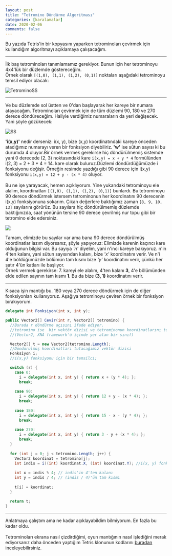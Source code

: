 ```yaml
---
layout: post
title: "Tetromino Döndürme Algoritması"
categories: [karalamalar]
date: 2020-02-06
comments: false
---
```


Bu yazıda Tetris'in bir kopyasını yaparken tetrominoları çevirmek için kullandığım algoritmayı açıklamaya çalışacağım.

---

İlk baş tetrominoları tanımlamamız gerekiyor. Bunun için her tetrominoyu 4x4'lük bir düzlemde göstereceğim.<br>
Örnek olarak `[(1,0), (1,1), (1,2), (0,1)]` noktaları aşağıdaki tetrominoyu temsil ediyor olacak:

![TetrominoSS](../../../../assets/img/tetro-t.jpg)

---

Ve bu düzlemde sol üstten ve 0'dan başlayarak her kareye bir numara atayacağım. Tetrominoları çevirmek için de tüm düzlemi 90, 180 ve 270 derece döndüreceğim. Haliyle verdiğimiz numaraların da yeri değişecek. Yani şöyle gözükecek:

![SS](../../../../assets/img/tetromino4x4.jpg)

**'i(x,y)'** nedir derseniz: i(x, y), bize (x,y) koordinatındaki kareye önceden atadığımız numarayı veren bir fonksiyon diyebiliriz. **'w'** ise sütun sayısı ki bu durumda 4 oluyor.Bir örnek vermek gerekirse hiç döndürülmemiş sistemde yani 0 derecede (2, 3) noktasındaki kare `i(x,y) = x + y * 4` formülünden i(2, 3) = 2 + 3 * 4 = 14. kare olarak buluruz.Düzlemi döndürdüğümüzde i fonksiyonu değişir. Örneğin resimde yazdığı gibi 90 derece için i(x,y) fonksiyonu `i(x,y) = 12 + y - (x * 4)` oluyor.
<br> <br>
Bu ne işe yarayacak, hemen açıklıyorum. Yine yukarıdaki tetrominoyu ele alalım, koordinatları `[(1,0), (1,1), (1,2), (0,1)]` bunlardı. Bu tetrominoyu 90 derece döndürmek istersem tetrominonun her koordinatını 90 derecenin i(x,y) fonksiyonuna sokarım. Çıkan değerlere baktığımız zaman `[8, 9, 10, 13]` sayılarını görürüz. Bu sayılara hiç döndürülmemiş düzlemde baktığınızda, saat yönünün tersine 90 derece çevrilmiş nur topu gibi bir tetromino elde edersiniz.

![](../../../../assets/img/transtetro.jpg)

Tamam, elimizde bu sayılar var ama bana 90 derece döndürülmüş koordinatlar lazım diyorsanız, şöyle yapıyoruz: Elimizde karenin kaçıncı kare olduğunun bilgisi var.
Bu sayıya *'n'* diyelim, yani n'inci kareye bakıyoruz. n'in 4'ten kalanı, yani sütun sayısından kalanı, bize *'x'* koordinatını verir. Ve n'i 4'e böldüğümüzde bölümün tam kısmı bize *'y'* koordinatını verir, çünkü her satır 4'ün katları ile başlıyor. <br>
Örnek vermek gerekirse: 7. kareyi ele alalım, 4'ten kalanı **3**, 4'e bölümünden elde edilen sayının tam kısmı **1**. Bu da bize **(3, 1)** koordinatını verir.

--- 

Kısaca işin mantığı bu. 180 veya 270 derece döndürmek için de diğer fonksiyonları kullanıyoruz. Aşağıya tetrominoyu çeviren örnek bir fonksiyon bırakıyorum.

```csharp
delegate int Fonksiyon(int x, int y);

public Vector2[] Cevir(int r, Vector2[] tetromino) {
  //Burada r döndürme açısını ifade ediyor.
  //tetromino ise  bir vektör dizisi ve tetrominonun koordinatlarını tutuyor.
  //(Vector2, XNA framework'ü içinde yer alan bir sınıf)

  Vector2[] t = new Vector2[tetromino.Length];
  //Döndürülmüş koordinatları tutacağımız vektör dizisi
  Fonksiyon i;
  //i(x,y) fonksiyonu için bir temsilci;

  switch (r) {
    case 0:
      i = delegate(int x, int y) { return x + (y * 4); };
      break;
        
    case 90:
      i = delegate(int x, int y) { return 12 + y - (x * 4); }; 
      break;
        
    case 180:
      i = delegate(int x, int y) { return 15 - x - (y * 4); }; 
      break;
        
    case 270:
      i = delegate(int x, int y) { return 3 - y + (x * 4); };
      break;
  }
  
  for (int j = 0; j < tetromino.Length; j++) {
    Vector2 koordinat = tetromino[j];
    int indis = i((int) koordinat.X, (int) koordinat.Y); //i(x, y) fonksiyonu
    
    int x = indis % 4; // indis'in 4'ten kalanı
    int y = indis / 4; // (indis / 4)'ün tam kısmı
    
    t[i] = koordinat;
  }

  return t;
}
```

---

Anlatmaya çalıştım ama ne kadar açıklayabildim bilmiyorum. En fazla bu kadar oldu.<br><br>
Tetrominoları ekrana nasıl çizdirdiğimi, oyun mantığının nasıl işlediğini merak ediyorsanız daha önceden yaptığım Tetris klonunun kodlarını [buradan](https://github.com/aeren108/tetris) inceleyebilirsiniz.

